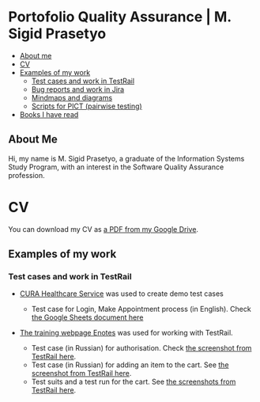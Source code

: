 # Portofolio Quality Assurance | M. Sigid Prasetyo

- [About me](#about-me)
- [CV](#cv)
- [Examples of my work](#examples-of-my-work)
  * [Test cases and work in TestRail](#test-cases-and-work-in-testrail)
  * [Bug reports and work in Jira](#bug-reports-and-work-in-jira)
  * [Mindmaps and diagrams](#mindmaps-and-diagrams)
  * [Scripts for PICT (pairwise testing)](#scripts-for-pict-pairwise-testing)
- [Books I have read](#books-i-have-read)


## About Me
Hi, my name is M. Sigid Prasetyo, a graduate of the Information Systems Study Program, with an interest in the Software Quality Assurance profession.

# CV
You can download my CV as [a PDF from my Google Drive](https://drive.google.com/file/d/1d-OBhj0FFD1sW8FWTq61IL0jNzx6LhYo/view?usp=share_link).

## Examples of my work

### Test cases and work in TestRail

- [CURA Healthcare Service](https://katalon-demo-cura.herokuapp.com/) was used to create demo test cases
  * Test case for Login, Make Appointment process (in English). Check [the Google Sheets document here](https://docs.google.com/spreadsheets/d/1NpgiyQr2mx2YKddbXOFi7YygWE_jUve3spzscLkpTuY/edit?usp=sharing)

- [The training webpage Enotes](https://enotes.pointschool.ruin) was used for working with TestRail.
  * Test case (in Russian) for authorisation. Check [the screenshot from TestRail here](https://drive.google.com/file/d/1X9q5h3NKLI7NZpoU-gaHwSrYq_KQtDsl/view?usp=sharing).
  * Test case (in Russian) for adding an item to the cart. See [the screenshot from TestRail here](https://drive.google.com/file/d/1L74DBG62BRnl45WuVYsuR3RoYU4KZHrI/view?usp=sharing).
  * Test suits and a test run for the cart. See [the screenshots from TestRail here](https://drive.google.com/file/d/1imQyEHdDE9FCWtnnPZurh0J9QMTWrS3l/view?usp=sharing).
